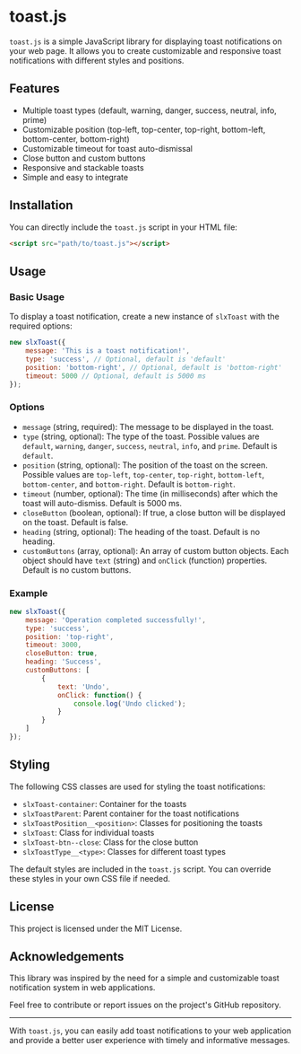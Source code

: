 # toast.js

`toast.js` is a simple JavaScript library for displaying toast notifications on your web page. It allows you to create customizable and responsive toast notifications with different styles and positions.

## Features

- Multiple toast types (default, warning, danger, success, neutral, info, prime)
- Customizable position (top-left, top-center, top-right, bottom-left, bottom-center, bottom-right)
- Customizable timeout for toast auto-dismissal
- Close button and custom buttons
- Responsive and stackable toasts
- Simple and easy to integrate

## Installation

You can directly include the `toast.js` script in your HTML file:

```html
<script src="path/to/toast.js"></script>
```

## Usage

### Basic Usage

To display a toast notification, create a new instance of `slxToast` with the required options:

```javascript
new slxToast({
    message: 'This is a toast notification!',
    type: 'success', // Optional, default is 'default'
    position: 'bottom-right', // Optional, default is 'bottom-right'
    timeout: 5000 // Optional, default is 5000 ms
});
```

### Options

- `message` (string, required): The message to be displayed in the toast.
- `type` (string, optional): The type of the toast. Possible values are `default`, `warning`, `danger`, `success`, `neutral`, `info`, and `prime`. Default is `default`.
- `position` (string, optional): The position of the toast on the screen. Possible values are `top-left`, `top-center`, `top-right`, `bottom-left`, `bottom-center`, and `bottom-right`. Default is `bottom-right`.
- `timeout` (number, optional): The time (in milliseconds) after which the toast will auto-dismiss. Default is 5000 ms.
- `closeButton` (boolean, optional): If true, a close button will be displayed on the toast. Default is false.
- `heading` (string, optional): The heading of the toast. Default is no heading.
- `customButtons` (array, optional): An array of custom button objects. Each object should have `text` (string) and `onClick` (function) properties. Default is no custom buttons.

### Example

```javascript
new slxToast({
    message: 'Operation completed successfully!',
    type: 'success',
    position: 'top-right',
    timeout: 3000,
    closeButton: true,
    heading: 'Success',
    customButtons: [
        {
            text: 'Undo',
            onClick: function() {
                console.log('Undo clicked');
            }
        }
    ]
});
```

## Styling

The following CSS classes are used for styling the toast notifications:

- `slxToast-container`: Container for the toasts
- `slxToastParent`: Parent container for the toast notifications
- `slxToastPosition__<position>`: Classes for positioning the toasts
- `slxToast`: Class for individual toasts
- `slxToast-btn--close`: Class for the close button
- `slxToastType__<type>`: Classes for different toast types

The default styles are included in the `toast.js` script. You can override these styles in your own CSS file if needed.

## License

This project is licensed under the MIT License.

## Acknowledgements

This library was inspired by the need for a simple and customizable toast notification system in web applications.

Feel free to contribute or report issues on the project's GitHub repository.

---

With `toast.js`, you can easily add toast notifications to your web application and provide a better user experience with timely and informative messages.